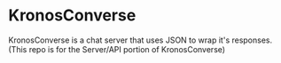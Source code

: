 KronosConverse
==============

KronosConverse is a chat server that uses JSON to wrap it's responses. (This repo is for the Server/API portion of KronosConverse)

